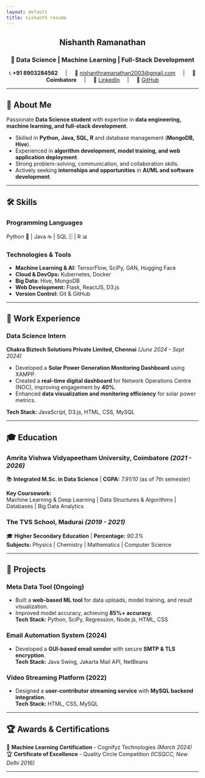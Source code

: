 ```yaml
---
layout: default
title: nishanth resume
---
```


<div align="center">

<h2>Nishanth Ramanathan</h2>  
<h3>🚀 Data Science | Machine Learning | Full-Stack Development</h3>  

<p>  
📞 <strong>+91 8903284562</strong> &nbsp; &nbsp; | &nbsp; &nbsp;  
📧 <a href="mailto:nishanthramanathan2003@gmail.com">nishanthramanathan2003@gmail.com</a> &nbsp; &nbsp; | &nbsp; &nbsp;  
📍 <strong>Coimbatore</strong> &nbsp; &nbsp; | &nbsp; &nbsp;  
🔗 <a href="https://www.linkedin.com/in/nishanth-ramanathan">LinkedIn</a> &nbsp; &nbsp; | &nbsp; &nbsp;  
🔗 <a href="https://github.com/Iamnishanth123">GitHub</a>  
</p>

</div>

---

## 📝 About Me  
Passionate **Data Science student** with expertise in **data engineering, machine learning, and full-stack development**.  
- Skilled in **Python, Java, SQL, R** and database management (**MongoDB, Hive**).  
- Experienced in **algorithm development, model training, and web application deployment**.  
- Strong problem-solving, communication, and collaboration skills.  
- Actively seeking **internships and opportunities** in **AI/ML and software development**.  

---

## 🛠 Skills  

### **Programming Languages**  
Python 🐍 | Java ☕ | SQL 🗄️ | R 📊  

### **Technologies & Tools**  
- **Machine Learning & AI:** TensorFlow, SciPy, GAN, Hugging Face  
- **Cloud & DevOps:** Kubernetes, Docker  
- **Big Data:** Hive, MongoDB  
- **Web Development:** Flask, ReactJS, D3.js  
- **Version Control:** Git & GitHub  

---

## 💼 Work Experience  

### **Data Science Intern**  
**Chakra Biztech Solutions Private Limited, Chennai** _(June 2024 - Sept 2024)_  
- Developed a **Solar Power Generation Monitoring Dashboard** using XAMPP.  
- Created a **real-time digital dashboard** for Network Operations Centre (NOC), improving engagement by **40%**.  
- Enhanced **data visualization and monitoring efficiency** for solar power metrics.  

**Tech Stack:** JavaScript, D3.js, HTML, CSS, MySQL  

---

## 🎓 Education  

### **Amrita Vishwa Vidyapeetham University, Coimbatore** _(2021 - 2026)_  
📚 **Integrated M.Sc. in Data Science** | **CGPA:** _7.91/10_ (as of 7th semester)  

**Key Coursework:**  
Machine Learning & Deep Learning | Data Structures & Algorithms | Databases | Big Data Analytics  

### **The TVS School, Madurai** _(2019 - 2021)_  
🎓 **Higher Secondary Education** | **Percentage:** _90.3%_  
**Subjects:** Physics | Chemistry | Mathematics | Computer Science  

---

## 🔬 Projects  

### **Meta Data Tool (Ongoing)**  
- Built a **web-based ML tool** for data uploads, model training, and result visualization.  
- Improved model accuracy, achieving **85%+ accuracy**.  
**Tech Stack:** Python, SciPy, Regression, Node.js, HTML, CSS  

### **Email Automation System (2024)**  
- Developed a **GUI-based email sender** with secure **SMTP & TLS encryption**.  
**Tech Stack:** Java Swing, Jakarta Mail API, NetBeans  

### **Video Streaming Platform (2022)**  
- Designed a **user-contributor streaming service** with **MySQL backend integration**.  
**Tech Stack:** HTML, CSS, MySQL  

---

## 🏆 Awards & Certifications  

🏅 **Machine Learning Certification** - Cognifyz Technologies _(March 2024)_  
🏆 **Certificate of Excellence** - Quality Circle Competition _(ICSQCC, New Delhi 2016)_  

---

